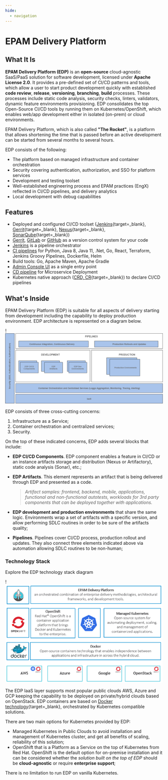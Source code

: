 ```yaml
---
hide:
  - navigation
---
```


# EPAM Delivery Platform

## What It Is

**EPAM Delivery Platform (EDP)** is an **open-source** cloud-agnostic SaaS/PaaS solution for software development, licensed under **Apache License 2.0**. It provides a pre-defined set of CI/CD patterns and tools, which allow a user to start product development quickly with established **code review**, **release**, **versioning**, **branching**, **build** processes. These processes include static code analysis, security checks, linters, validators, dynamic feature environments provisioning. EDP consolidates the top Open-Source CI/CD tools by running them on Kubernetes/OpenShift, which enables web/app development either in isolated (on-prem) or cloud environments.

EPAM Delivery Platform, which is also called **"The Rocket"**, is a platform that allows shortening the time that is passed before an active development can be started from several months to several hours.

EDP consists of the following:

- The platform based on managed infrastructure and container orchestration
- Security covering authentication, authorization, and SSO for platform services
- Development and testing toolset
- Well-established engineering process and EPAM practices (EngX) reflected in CI/CD pipelines, and delivery analytics
- Local development with debug capabilities

## Features

- Deployed and configured CI/CD toolset ([Jenkins](https://www.jenkins.io/){target=_blank}, [Gerrit](https://www.gerritcodereview.com/){target=_blank}, [Nexus](https://help.sonatype.com/repomanager3){target=_blank}, [SonarQube](https://www.sonarqube.org/){target=_blank})
- [Gerrit](https://www.gerritcodereview.com/), [GitLab](https://about.gitlab.com/features/) or [GitHub](https://about.gitlab.com/features/) as a version control system for your code
- [Jenkins](./operator-guide/overview-manage-jenkins-pipelines.md) is a pipeline orchestrator
- [CI pipelines](./user-guide/pipeline-framework.md) for Python, Java 8, Java 11, .Net, Go, React, Terraform, Jenkins Groovy Pipelines, Dockerfile, Helm
- Build tools: Go, Apache Maven, Apache Gradle
- [Admin Console UI](./user-guide/index.md) as a single entry point
- [CD pipeline](./user-guide/customize-cd-pipeline.md) for Microservice Deployment
- Kubernetes native approach ([CRD, CR](https://kubernetes.io/docs/concepts/extend-kubernetes/api-extension/custom-resources/){target=_blank}) to declare CI/CD pipelines

## What's Inside

EPAM Delivery Platform (EDP) is suitable for all aspects of delivery starting from development including the capability to deploy production environment.
EDP architecture is represented on a diagram below.

!![Architecture](./assets/edp-context.png "Architecture")

EDP consists of three cross-cutting concerns:

1. Infrastructure as a Service;
2. Container orchestration and centralized services;
3. Security.

On the top of these indicated concerns, EDP adds several blocks that include:

- **EDP CI/CD Components**. EDP component enables a feature in CI/CD or an instance artifacts storage and distribution (Nexus or Artifactory), static code analysis (Sonar), etc.;
- **EDP Artifacts**. This element represents an artifact that is being delivered through EDP and presented as a code.

    >_Artifact samples: frontend, backend, mobile, applications, functional and non-functional autotests, workloads for 3rd party components that can be deployed together with applications._

- **EDP development and production environments** that share the same logic. Environments wrap a set of artifacts with a specific version, and allow performing SDLC routines in order to be sure of the artifacts quality;
- **Pipelines**. Pipelines cover CI/CD process, production rollout and updates. They also connect three elements indicated above via automation allowing SDLC routines to be non-human;

### Technology Stack

Explore the EDP technology stack diagram

!![Technology stack](./assets/edp_technology_stack.png "Technology stack")

The EDP IaaS layer supports most popular public clouds AWS, Azure and GCP keeping the capability to be deployed on private/hybrid clouds based on OpenStack.
EDP containers are based on [Docker technology](https://www.docker.com/){target=_blank}, orchestrated by Kubernetes compatible solutions.

There are two main options for Kubernetes provided by EDP:

- Managed Kubernetes in Public Clouds to avoid installation and management of Kubernetes cluster, and get all benefits of scaling, reliability of this solution;
- OpenShift that is a Platform as a Service on the top of Kubernetes from Red Hat. OpenShift is the default option for on-premise installation and it can be considered whether the _solution built on the top of EDP_ should be **cloud-agnostic** or require **enterprise support**;

There is no limitation to run EDP on vanilla Kubernetes.
